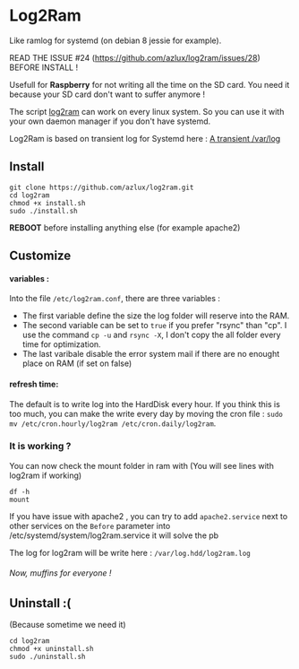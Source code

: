 # Log2Ram
Like ramlog for systemd (on debian 8 jessie for example).

READ THE ISSUE #24 (https://github.com/azlux/log2ram/issues/28) BEFORE INSTALL !

Usefull for **Raspberry** for not writing all the time on the SD card. You need it because your SD card don't want to suffer anymore !

The script [log2ram](https://github.com/azlux/log2ram) can work on every linux system. So you can use it with your own daemon manager if you don't have systemd.

Log2Ram is based on transient log for Systemd here : [A transient /var/log](https://www.debian-administration.org/article/661/A_transient_/var/log)

## Install
```
git clone https://github.com/azlux/log2ram.git
cd log2ram
chmod +x install.sh
sudo ./install.sh
```
**REBOOT** before installing anything else (for example apache2)

## Customize
#### variables :
Into the file `/etc/log2ram.conf`, there are three variables :

- The first variable define the size the log folder will reserve into the RAM.
- The second variable can be set to `true` if you prefer "rsync" than "cp". I use the command `cp -u` and `rsync -X`, I don't copy the all folder every time for optimization.
- The last varibale disable the error system mail if there are no enought place on RAM (if set on false)

#### refresh time:
The default is to write log into the HardDisk every hour. If you think this is too much, you can make the write every day by moving the cron file : `sudo mv /etc/cron.hourly/log2ram /etc/cron.daily/log2ram`.

### It is working ?
You can now check the mount folder in ram with (You will see lines with log2ram if working)
```
df -h
mount
```

If you have issue with apache2 , you can try to add `apache2.service` next to other services on the `Before` parameter into /etc/systemd/system/log2ram.service it will solve the pb

The log for log2ram will be write here : `/var/log.hdd/log2ram.log`

###### Now, muffins for everyone !


## Uninstall :(
(Because sometime we need it)
```
cd log2ram
chmod +x uninstall.sh
sudo ./uninstall.sh
```
